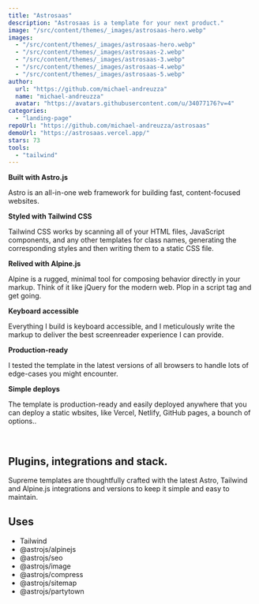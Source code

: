 ```yaml
---
title: "Astrosaas"
description: "Astrosaas is a template for your next product."
image: "/src/content/themes/_images/astrosaas-hero.webp"
images:
  - "/src/content/themes/_images/astrosaas-hero.webp"
  - "/src/content/themes/_images/astrosaas-2.webp"
  - "/src/content/themes/_images/astrosaas-3.webp"
  - "/src/content/themes/_images/astrosaas-4.webp"
  - "/src/content/themes/_images/astrosaas-5.webp"
author:
  url: "https://github.com/michael-andreuzza"
  name: "michael-andreuzza"
  avatar: "https://avatars.githubusercontent.com/u/34077176?v=4"
categories:
  - "landing-page"
repoUrl: "https://github.com/michael-andreuzza/astrosaas"
demoUrl: "https://astrosaas.vercel.app/"
stars: 73
tools:
  - "tailwind"
---
```


<p><strong>Built with Astro.js</strong></p><p>Astro is an all-in-one web framework for building fast, content-focused websites.</p><p><strong>Styled with Tailwind CSS</strong></p><p>Tailwind CSS works by scanning all of your HTML files, JavaScript components, and any other templates for class names, generating the corresponding styles and then writing them to a static CSS file.</p><p><strong>Relived with Alpine.js</strong></p><p>Alpine is a rugged, minimal tool for composing behavior directly in your markup. Think of it like jQuery for the modern web. Plop in a script tag and get going.</p><p><strong>Keyboard accessible</strong></p><p>Everything I build is keyboard accessible, and I meticulously write the markup to deliver the best screenreader experience I can provide.</p><p><strong>Production-ready</strong></p><p>I tested the template in the latest versions of all browsers to handle lots of edge-cases you might encounter.</p><p><strong>Simple deploys</strong></p><p>The template is production-ready and easily deployed anywhere that you can deploy a static wbsites, like Vercel, Netlify, GitHub pages, a bounch of options..</p><p><br></p><h2>Plugins, integrations and stack.</h2><p>Supreme templates are thoughtfully crafted with the latest Astro, Tailwind and Alpine.js integrations and versions to keep it simple and easy to maintain.</p><h2>Uses</h2><ul><li>Tailwind</li><li>@astrojs/alpinejs</li><li>@astrojs/seo</li><li>@astrojs/image</li><li>@astrojs/compress</li><li>@astrojs/sitemap</li><li>@astrojs/partytown</li></ul>
